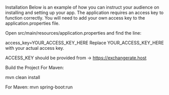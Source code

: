 Installation
Below is an example of how you can instruct your audience on installing and setting up your app.
The application requires an access key to function correctly. You will need to add your own access key to the application.properties file.

Open src/main/resources/application.properties and find the line:

access_key=YOUR_ACCESS_KEY_HERE Replace YOUR_ACCESS_KEY_HERE with your actual access key.

ACCESS_KEY should be provided from  -> https://exchangerate.host

Build the Project
For Maven:

mvn clean install

For Maven:
mvn spring-boot:run

